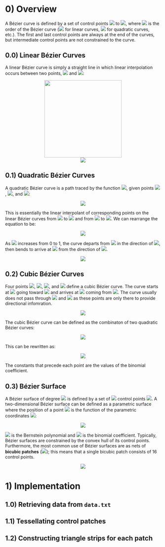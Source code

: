 # 0) Overview
A Bézier curve is defined by a set of control points <img src="https://render.githubusercontent.com/render/math?math=\textbf{P}_0"> to <img src="https://render.githubusercontent.com/render/math?math=\textbf{P}_n">, where <img src="https://render.githubusercontent.com/render/math?math=n"> is the order of the Bézier curve (<img src="https://render.githubusercontent.com/render/math?math=n = 1"> for linear
curves, <img src="https://render.githubusercontent.com/render/math?math=n = 2"> for quadratic curves, etc.). The first and last control points are always at the end of the curves, but intermediate control points are not constrained to the curve. 
## 0.0) Linear Bézier Curves
A linear Bézier curve is simply a straight line in which linear interpolation occurs between two points, <img src="https://render.githubusercontent.com/render/math?math=\textbf{P}_0"> and <img src="https://render.githubusercontent.com/render/math?math=\textbf{P}_1">:  
<p align="center">
<img src="https://user-images.githubusercontent.com/34965351/72015614-f3d95f80-3216-11ea-9714-4c9e70cde675.png" width="250" height="250"> <br>
<img src="https://render.githubusercontent.com/render/math?math=\textbf{B}(t) = \textbf{P}_0 %2B t(\textbf{P}_1 - \textbf{P}_0) = (1-t)\textbf{P}_0 %2B t\textbf{P}_1, 0 \leq t \leq 1">
</p>  

## 0.1) Quadratic Bézier Curves 
A quadratic Bézier curve is a path traced by the function <img src="https://render.githubusercontent.com/render/math?math=\textbf{B}(t)">, given points <img src="https://render.githubusercontent.com/render/math?math=\textbf{P}_0">, <img src="https://render.githubusercontent.com/render/math?math=\textbf{P}_1">, and <img src="https://render.githubusercontent.com/render/math?math=\textbf{P}_2">: 
<p align="center">
<img src="https://render.githubusercontent.com/render/math?math=\textbf{B}(t) = (1 - t)[(1-t)\textbf{P}_0 %2B t\textbf{P}_1] %2B t[(1-t)\textbf{P}_1 %2B t\textbf{P}_2], 0 \leq t \leq 1">
</p>  

This is essentially the linear interpolant of corresponding points on the linear Bézier curves from <img src="https://render.githubusercontent.com/render/math?math=\textbf{P}_0"> to <img src="https://render.githubusercontent.com/render/math?math=\textbf{P}_1"> and from <img src="https://render.githubusercontent.com/render/math?math=\textbf{P}_1"> to <img src="https://render.githubusercontent.com/render/math?math=\textbf{P}_2">. We can rearrange the equation to be: 
<p align="center">
<img src="https://render.githubusercontent.com/render/math?math=\textbf{B}(t) = (1-t)^2\textbf{P}_0 %2B 2(1-t)t\textbf{P}_1 %2B t^2\textbf{P}_2">
</p>  

As <img src="https://render.githubusercontent.com/render/math?math=t"> increases from 0 to 1, the curve departs from <img src="https://render.githubusercontent.com/render/math?math=\textbf{P}_0"> in the direction of <img src="https://render.githubusercontent.com/render/math?math=\textbf{P}_1">, then bends to arrive at <img src="https://render.githubusercontent.com/render/math?math=\textbf{P}_2"> from the direction of <img src="https://render.githubusercontent.com/render/math?math=\textbf{P}_1">. 
<p align="center">
<img src="https://user-images.githubusercontent.com/34965351/72016266-51ba7700-3218-11ea-93fb-578be7213b90.jpg"> 
</p> 

## 0.2) Cubic Bézier Curves
Four points  <img src="https://render.githubusercontent.com/render/math?math=\textbf{P}_0">,  <img src="https://render.githubusercontent.com/render/math?math=\textbf{P}_1">,  <img src="https://render.githubusercontent.com/render/math?math=\textbf{P}_2">, and  <img src="https://render.githubusercontent.com/render/math?math=\textbf{P}_3"> define a cubic Bézier curve. The curve starts at  <img src="https://render.githubusercontent.com/render/math?math=\textbf{P}_0"> going toward  <img src="https://render.githubusercontent.com/render/math?math=\textbf{P}_1"> and arrives at  <img src="https://render.githubusercontent.com/render/math?math=\textbf{P}_3"> coming from  <img src="https://render.githubusercontent.com/render/math?math=\textbf{P}_2">. The curve usually does not pass through  <img src="https://render.githubusercontent.com/render/math?math=\textbf{P}_1"> and  <img src="https://render.githubusercontent.com/render/math?math=\textbf{P}_2"> as these points are only there to provide directional infomration. 
<p align="center">
<img src="https://user-images.githubusercontent.com/34965351/72017531-ba0a5800-321a-11ea-8608-edc9880e3132.jpg"> 
</p>  

The cubic Bézier curve can be defined as the combinaton of two quadratic Bézier curves:
<p align="center">
<img src="https://render.githubusercontent.com/render/math?math=\textbf{B}(t) = (1-t)\textbf{B}_{\textbf{P}_0,\textbf{P}_1,\textbf{P}_2}(t) %2B t\textbf{B}_{\textbf{P}_1,\textbf{P}_2,\textbf{P}_3}(t), 0 \leq t \leq 1">
</p>  
This can be rewritten as:
<p align="center">
<img src="https://render.githubusercontent.com/render/math?math=\textbf{B}(t) = (1-t)^3\textbf{P}_0 %2B 3(1-t)^2t\textbf{P}_1 %2B 3(1-t)(t^2\textbf{P}_2 %2B t^3\textbf{P}_3, 0 \leq t \leq 1">
</p>  
The constants that precede each point are the values of the binomial coefficient. 

## 0.3) Bézier Surface 
A Bézier surface of degree <img src="https://render.githubusercontent.com/render/math?math=(n, m)"> is defined by a set of <img src="https://render.githubusercontent.com/render/math?math=(n %2B 1)(m %2B 1)"> control points <img src="https://render.githubusercontent.com/render/math?math=\textbf{k}_{ij}">. A two-dimensional Bézier surface can be defined as a parametric surface where the position of a point <img src="https://render.githubusercontent.com/render/math?math=p"> is the function of the parametric coordinates <img src="https://render.githubusercontent.com/render/math?math=u, v">: 
<p align="center">
<img src="https://render.githubusercontent.com/render/math?math=\textbf{p}(u, v) = \sum_{i=0}^n \sum_{j=0}^m B_i^n(u) B_j^m(v) \textbf{k}_{ij}">
</p>  

<img src="https://render.githubusercontent.com/render/math?math=B_i^n(u) = n \choose i u^i(1-u)^{n-i}"> is the Bernstein polynomial and <img src="https://render.githubusercontent.com/render/math?math=n \choose i = \frac{n!}{i!(n-i)!}"> is the binomial coefficient. Typically, Bézier surfaces are constrained by the convex hull of its control points. Furthermore, the most common use of Bézier surfaces are as nets of **bicubic patches** (<img src="https://render.githubusercontent.com/render/math?math=m = n =3">); this means that a single bicubic patch consists of 16 control points. 
<p align="center">
<img src="https://user-images.githubusercontent.com/34965351/72022702-f42d2700-3225-11ea-8307-7f555e51aac1.gif">
</p>  

# 1) Implementation
## 1.0) Retrieving data from `data.txt`
## 1.1) Tessellating control patches 
## 1.2) Constructing triangle strips for each patch
